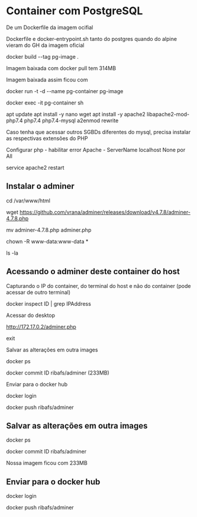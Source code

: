 # Container com PostgreSQL

De um Dockerfile da imagem ocifial

Dockerfile e docker-entrypoint.sh tanto do postgres quando do alpine vieram do GH da imagem oficial

docker build --tag pg-image .

Imagem baixada com docker pull tem 314MB

Imagem baixada assim ficou com 

docker run -t -d --name pg-container pg-image

docker exec -it pg-container sh

apt update
apt install -y nano wget
apt install -y apache2 libapache2-mod-php7.4 php7.4 php7.4-mysql
a2enmod rewrite

Caso tenha que acessar outros SGBDs diferentes do mysql, precisa instalar as respectivas extensões do PHP

Configurar
php - habilitar error
Apache - ServerName localhost
None por All

service apache2 restart

## Instalar o adminer

cd /var/www/html

wget https://github.com/vrana/adminer/releases/download/v4.7.8/adminer-4.7.8.php

mv adminer-4.7.8.php adminer.php

chown -R www-data:www-data *

ls -la

## Acessando o adminer deste container do host

Capturando o IP do container, do terminal do host e não do container (pode acessar de outro terminal)

docker inspect ID | grep IPAddress

Acessar do desktop

http://172.17.0.2/adminer.php

exit

Salvar as alterações em outra images

docker ps

docker commit ID ribafs/adminer (233MB)

Enviar para o docker hub

docker login

docker push ribafs/adminer

## Salvar as alterações em outra images

docker ps

docker commit ID ribafs/adminer

Nossa imagem ficou com 233MB

## Enviar para o docker hub

docker login

docker push ribafs/adminer

